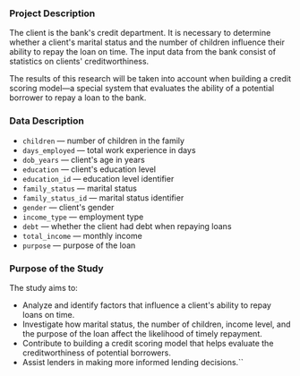 ### Project Description
The client is the bank's credit department. It is necessary to determine whether a client's marital status and the 
number of children influence their ability to repay the loan on time. The input data from the bank consist of
statistics on clients' creditworthiness.

The results of this research will be taken into account when building a credit scoring model—a special system that 
evaluates the ability of a potential borrower to repay a loan to the bank.

### Data Description
- `children` — number of children in the family
- `days_employed` — total work experience in days
- `dob_years` — client's age in years
- `education` — client's education level
- `education_id` — education level identifier
- `family_status` — marital status
- `family_status_id` — marital status identifier
- `gender` — client's gender
- `income_type` — employment type
- `debt` — whether the client had debt when repaying loans
- `total_income` — monthly income
- `purpose` — purpose of the loan

### Purpose of the Study
The study aims to:
- Analyze and identify factors that influence a client's ability to repay loans on time.
- Investigate how marital status, the number of children, income level, and the purpose of the loan affect the likelihood of timely repayment.
- Contribute to building a credit scoring model that helps evaluate the creditworthiness of potential borrowers.
- Assist lenders in making more informed lending decisions.``

